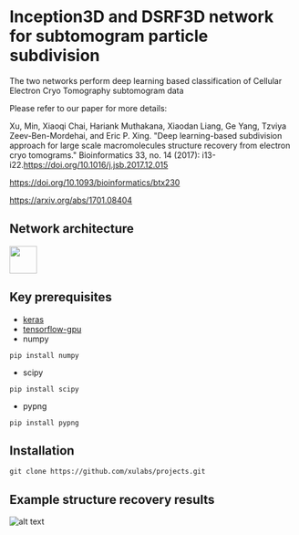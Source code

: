 # Inception3D and DSRF3D network for subtomogram particle subdivision
The two networks perform deep learning based classification of Cellular Electron Cryo Tomography subtomogram data

Please refer to our paper for more details:

Xu, Min, Xiaoqi Chai, Hariank Muthakana, Xiaodan Liang, Ge Yang, Tzviya Zeev-Ben-Mordehai, and Eric P. Xing. "Deep learning-based subdivision approach for large scale macromolecules structure recovery from electron cryo tomograms." Bioinformatics 33, no. 14 (2017): i13-i22.https://doi.org/10.1016/j.jsb.2017.12.015 

https://doi.org/10.1093/bioinformatics/btx230

https://arxiv.org/abs/1701.08404

## Network architecture
<img src="https://user-images.githubusercontent.com/31047726/51214221-437a9900-18eb-11e9-9f42-27fd51543f6f.jpg" width="48">


## Key prerequisites
* [keras](https://keras.io/#installation)
* [tensorflow-gpu](https://www.tensorflow.org/install/)
* numpy
```
pip install numpy
```

* scipy
```
pip install scipy
```
* pypng
```
pip install pypng
```



## Installation 
```
git clone https://github.com/xulabs/projects.git
```

## Example structure recovery results
![alt text](https://user-images.githubusercontent.com/31047726/51214220-437a9900-18eb-11e9-8084-23b726f0ef96.jpg)
